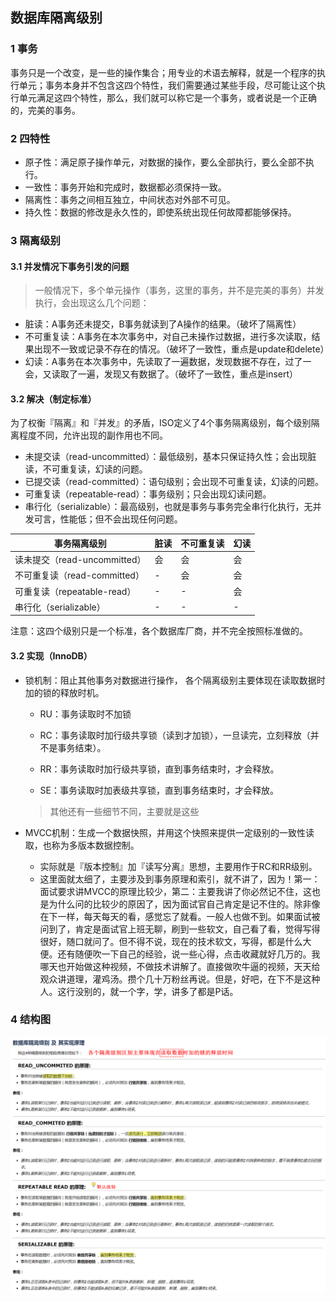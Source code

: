 ## 数据库隔离级别

### 1  事务

事务只是一个改变，是一些的操作集合；用专业的术语去解释，就是一个程序的执行单元；事务本身并不包含这四个特性，我们需要通过某些手段，尽可能让这个执行单元满足这四个特性，那么，我们就可以称它是一个事务，或者说是一个正确的，完美的事务。

### 2  四特性

- 原子性：满足原子操作单元，对数据的操作，要么全部执行，要么全部不执行。
- 一致性：事务开始和完成时，数据都必须保持一致。
- 隔离性：事务之间相互独立，中间状态对外部不可见。
- 持久性：数据的修改是永久性的，即使系统出现任何故障都能够保持。

### 3  隔离级别

#### 3.1  并发情况下事务引发的问题

> 一般情况下，多个单元操作（事务，这里的事务，并不是完美的事务）并发执行，会出现这么几个问题：

- 脏读：A事务还未提交，B事务就读到了A操作的结果。（破坏了隔离性）
- 不可重复读：A事务在本次事务中，对自己未操作过数据，进行多次读取，结果出现不一致或记录不存在的情况。（破坏了一致性，重点是update和delete）
- 幻读：A事务在本次事务中，先读取了一遍数据，发现数据不存在，过了一会，又读取了一遍，发现又有数据了。（破坏了一致性，重点是insert）

#### 3.2  解决（制定标准）

为了权衡『隔离』和『并发』的矛盾，ISO定义了4个事务隔离级别，每个级别隔离程度不同，允许出现的副作用也不同。

- 未提交读（read-uncommitted）：最低级别，基本只保证持久性；会出现脏读，不可重复读，幻读的问题。
- 已提交读（read-committed）：语句级别；会出现不可重复读，幻读的问题。
- 可重复读（repeatable-read）：事务级别；只会出现幻读问题。
- 串行化（serializable）：最高级别，也就是事务与事务完全串行化执行，无并发可言，性能低；但不会出现任何问题。

| 事务隔离级别                 | 脏读 | 不可重复读 | 幻读 |
| ---------------------------- | ---- | ---------- | ---- |
| 读未提交（read-uncommitted） | 会   | 会         | 会   |
| 不可重复读（read-committed） | -    | 会         | 会   |
| 可重复读（repeatable-read）  | -    | -          | 会   |
| 串行化（serializable）       | -    | -          | -    |

注意：这四个级别只是一个标准，各个数据库厂商，并不完全按照标准做的。

#### 3.2  实现（InnoDB）

- 锁机制：阻止其他事务对数据进行操作， 各个隔离级别主要体现在读取数据时加的锁的释放时机。

  - RU：事务读取时不加锁

  - RC：事务读取时加行级共享锁（读到才加锁），一旦读完，立刻释放（并不是事务结束）。

  - RR：事务读取时加行级共享锁，直到事务结束时，才会释放。

  - SE：事务读取时加表级共享锁，直到事务结束时，才会释放。

  > 其他还有一些细节不同，主要就是这些

- MVCC机制：生成一个数据快照，并用这个快照来提供一定级别的一致性读取，也称为多版本数据控制。

  - 实际就是『版本控制』加『读写分离』思想，主要用作于RC和RR级别。
  -  这里面就太细了，主要涉及到事务原理和索引，就不讲了，因为！第一：面试要求讲MVCC的原理比较少，第二：主要我讲了你必然记不住，这也是为什么问的比较少的原因了，因为面试官自己肯定是记不住的。除非像在下一样，每天每天的看，感觉忘了就看。一般人也做不到。如果面试被问到了，肯定是面试官上班无聊，刷到一些软文，自己看了看，觉得写得很好，随口就问了。但不得不说，现在的技术软文，写得，都是什么大便。还有随便吹一下自己的经验，说一些心得，点击收藏就好几万的。我哪天也开始做这种视频，不做技术讲解了。直接做吹牛逼的视频，天天给观众讲道理，灌鸡汤。攒个几十万粉丝再说。但是，好吧，在下不是这种人。这行没别的，就一个字，学，讲多了都是P话。

### 4  结构图

![概念总结](img/01.png)